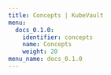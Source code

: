 ```yaml
---
title: Concepts | KubeVault
menu:
  docs_0.1.0:
    identifier: concepts
    name: Concepts
    weight: 20
menu_name: docs_0.1.0
---
```

